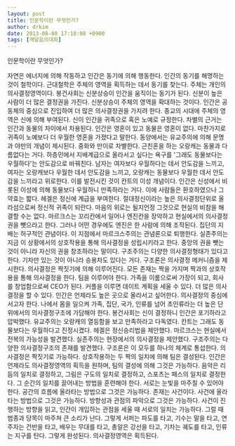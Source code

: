 ```yaml
---
layout: post
title: 인문학이란 무엇인가?
author: drkim
date: 2013-08-08 17:10:08 +0900
tags: [깨달음의대화]
---
```

인문학이란 무엇인가?


  


자연은 에너지에 의해 작동하고 인간은 동기에 의해 행동한다. 인간의 동기를 해명하는 것이 철학이다. 근대철학은 주체의 영역을 획득하는 데서 동기를 찾는다. 주체는 개인의 의사결정영역이다. 봉건사회는 신분상승이 인간을 움직이는 동기가 된다. 신분이 높은 사람이 더 많은 결정권을 가진다. 신분상승이 주체의 영역을 확대하는 것이다. 인간은 공동체의 중심으로 진입하여 더 많은 의사결정권을 가지려 한다. 종교의 시대에 주체의 영역은 신에 의해 부여된다. 신이 인간을 귀족으로 혹은 노예로 규정한다. 차별의 근거는 인간과 동물의 차이에서 차용된다. 인간은 영혼이 있고 동물은 영혼이 없다. 마찬가지로 귀족이 노예보다 더 우월한 영혼을 가졌다고 말한다. 동양에서는 유교주의에 의해 문명과 야만의 개념이 제시된다. 중화와 만이로 차별한다. 근친혼을 하는 오랑캐는 동물과 다름없다는 거다. 하층민에서 지배계급으로 올라서고 싶다는 욕구를 '그래도 동물보다는 우월하다'는 안도감으로 바꿔친다. 남자는 여자보다 우월하다는 데서 안도감을 느끼고, 여자는 오랑캐보다 우월한 데서 안도감을 느끼고, 오랑캐는 동물보다 우월한 데서 안도감을 느끼라고 위로한다. 이를 발전시킨 것이 칸트의 이성 개념이다. 인간은 신성에서 비롯된 이성에 의해 동물보다 우월하니 만족하라는 거다. 이에 사람들은 환호하였으나 그 약효는 짧다. 헤겔은 정신에 계급을 부여한다. 절대정신이라는 높은 의사결정단위로 올라섬으로써 정신적 귀족이 되란다. 마음의 위로는 될지언정 그것으로 현실의 비참을 해결할 수는 없다. 마르크스는 꼬리칸에서 일어나 엔진칸을 장악하고 현실에서의 의사결정권을 뺏으라고 한다. 그러나 어떤 경우에도 엔진은 한 사람에 의해 조작된다. 집단의 지배는 허구적인 관념이다. 이 지점에서 마르크스주의는 관념론으로 퇴행한다. 실존주의는 지금 이 상황에서의 상호작용을 통해 의사결정을 성립시키라고 한다. 중앙의 권을 뺏는 것이 아니라 자신의 권을 창조하라는 말이다. 구조주의는 다양한 의사결정형태가 있다고 한다. 기차만 있는 것이 아니라 승용차도 있다는 거다. 구조론은 의사결정 메커니즘을 제시한다. 의사결정은 짝짓기에 의해 이루어진다. 모든 존재는 짝을 가지며 짝과의 상호작용을 통해 의사결정을 한다. 팀을 이루어야 한다. 가족을 이룸으로써 가장이 되고, 회사를 창업함으로써 CEO가 된다. 커플을 이루면 데이트 계획을 세울 수 있다. 더 많은 의사결정을 할 수 있다. 인간은 언제라도 높은 곳으로 올라서고 싶어한다. 의사결정의 중심에 서고자 한다. 나에서 몸을 일으켜 가족, 집단, 국가, 인류를 넘어 초인류라는 더 높은 단위에서의 의사결정구조에 가담해야 한다. 봉건사회는 신이 결정하니 인간은 포기하라고 압박했다. 유교주의는 오랑캐의 열등함을 보고 만족하라고 다독였다. 칸트는 그래도 동물보다는 우월하다고 진정시켰다. 헤겔은 정신승리법을 제안했다. 마르크스는 현실에서 전복의 가능성을 발견했다. 실존주의는 현장에서의 의사결정을 제안했다. 구조주의는 다양한 의사결정구조의 존재를 발견했다. 구조론은 이 모두를 하나의 체계로 통섭한다. 의사결정은 짝짓기로 가능하다. 상호작용하는 두 짝의 일치에 의해 팀은 결성된다. 인간은 언제라도 의사결정영역의 획득을 원하며, 팀의 결성에 의해 그것은 가능하다. 음악은 리듬의 일치로 결정하고, 그림은 구도의 일치로 결정하고, 스포츠는 패스의 일치로 결정한다. 그 순간의 일치를 끌어내는 방법을 훈련해야 한다. 서로는 눈빛을 마주칠 수 있어야 한다. 공간의 흐름에 올라타는 방법으로 그것은 가능하다. 존재는 사건이다. 사건에 올라타는 방법으로 그것은 가능하다. 방향성과 관점의 파악으로 그것은 가능하다. 사건이 진행하는 방향을 읽고, 인간이 개입하는 관점을 세울 때 서로의 일치는 가능하다. 그럴 때 범종과 당목이 마주쳐 큰 소리가 난다. 그렇게 서퍼는 파도를 타고, 기수는 말을 타고, 연주자는 건반을 타고, 배우는 무대를 타고, 총알은 강선을 타고, 기차는 궤도를 타고, 인류는 지구를 탄다. 그렇게 완성된다. 의사결정영역은 획득된다.